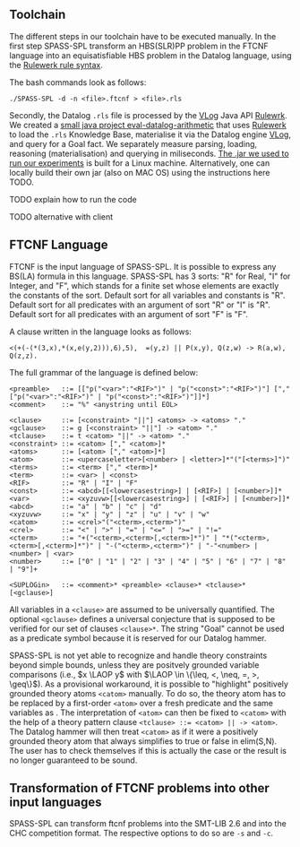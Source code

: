 ## Toolchain

The different steps in our toolchain have to be executed manually. In the first step SPASS-SPL transform an HBS(SLR)PP problem in the FTCNF language into an equisatisfiable HBS problem in the Datalog language, using the [Rulewerk rule syntax](https://github.com/knowsys/rulewerk/wiki/Rule-syntax-grammar). 

The bash commands look as follows:

    ./SPASS-SPL -d -n <file>.ftcnf > <file>.rls

Secondly, the Datalog `.rls` file is processed by the [VLog](https://github.com/karmaresearch/vlog) Java API [Rulewrk](https://github.com/knowsys/rulewerk). We created a [small java project eval-datalog-arithmetic](https://github.com/knowsys/eval-datalog-arithmetic/tree/main/code-eval-datalog-arithmetic) that uses [Rulewerk](https://github.com/knowsys/rulewerk) to load the `.rls` Knowledge Base, materialise it via the Datalog engine [VLog](https://github.com/karmaresearch/vlog), and query for a Goal fact. We separately measure parsing, loading, reasoning (materialisation) and querying in miliseconds.
[The .jar we used to run our experiments](https://github.com/knowsys/eval-datalog-arithmetic/blob/main/code-eval-datalog-arithmetic_linux.jar) is built for a Linux machine.  Alternatively, one can locally build their own jar (also on MAC OS) using the instructions here TODO.


TODO explain how to run the code

TODO alternative with client

## FTCNF Language
FTCNF is the input language of SPASS-SPL. It is possible to express any BS(LA) formula in this language. SPASS-SPL has 3 sorts: "R" for Real, "I" for Integer, and "F", which stands for a finite set whose elements are exactly the constants of the sort. Default sort for all variables and constants is "R". Default sort for all predicates with an argument of sort "R" or "I" is "R". Default sort for all predicates with an argument of sort "F" is "F".

A clause written in the language looks as follows:

    <(+(-(*(3,x),*(x,e(y,2))),6),5),  =(y,z) || P(x,y), Q(z,w) -> R(a,w), Q(z,z).

The full grammar of the language is defined below:

    <preamble>   ::= [["p("<var>":"<RIF>")" | "p("<const>":"<RIF>")"] [","["p("<var>":"<RIF>")" | "p("<const>":"<RIF>")"]]*]
    <comment>    ::= "%" <anystring until EOL>
    
    <clause>     ::= [<constraint> "||"] <atoms> -> <atoms> "."
    <gclause>    ::= g [<constraint> "||"] -> <atom> "."
    <tclause>    ::= t <catom> "||" -> <atom> "."
    <constraint> ::= <catom> ["," <catom>]*
    <atoms>      ::= [<atom> ["," <atom>]*]
    <atom>       ::= <upercaseletter>[<number> | <letter>]*"("[<terms>]")"
    <terms>      ::= <term> ["," <term>]*
    <term>       ::= <var> | <const>
    <RIF>        ::= "R" | "I" | "F" 
    <const>      ::= <abcd>[[<lowercasestring>] | [<RIF>] | [<number>]]*
    <var>        ::= <xyzuvw>[[<lowercasestring>] | [<RIF>] | [<number>]]*
    <abcd>       ::= "a" | "b" | "c" | "d" 
    <xyzuvw>     ::= "x" | "y" | "z" | "u" | "v" | "w" 
    <catom>      ::= <crel>"("<cterm>,<cterm>")"
    <crel>       ::= "<" | ">" | "=" | "<=" | ">=" | "!="
    <cterm>      ::= "+("<cterm>,<cterm>[,<cterm>]*")" | "*("<cterm>,<cterm>[,<cterm>]*")" | "-("<cterm>,<cterm>")" | "-"<number> | <number> | <var>
    <number>     ::= ["0" | "1" | "2" | "3" | "4" | "5" | "6" | "7" | "8" | "9"]+
    
    <SUPLOGin>   ::= <comment>* <preamble> <clause>* <tclause>* [<gclause>]

All variables in a `<clause>` are assumed to be universally quantified. The optional `<gclause>` defines a universal conjecture that is supposed to be verified for our set of clauses `<clause>*`. The string "Goal" cannot be used as a predicate symbol because it is reserved for our Datalog hammer.

SPASS-SPL is not yet able to recognize and handle theory constraints beyond simple bounds, unless they are positvely grounded variable comparisons (i.e., $x \LAOP y$ with $\LAOP \in \{\leq, <, \neq, =, >, \geq\}$). As a provisional workaround, it is possible to "highlight" positively grounded theory atoms `<catom>` manually. To do so, the theory atom has to be replaced by a first-order `<atom>` over a fresh predicate and the same variables as <catom>. The interpretation of `<atom>` can then be fixed to `<catom>` with the help of a theory pattern clause `<tclause> ::= <catom> || -> <atom>`. The Datalog hammer will then treat `<catom>` as if it were a positively grounded theory atom that always simplifies to true or false in elim(S,N). The user has to check themselves if this is actually the case or the result is no longer guaranteed to be sound.

## Transformation of FTCNF problems into other input languages

SPASS-SPL can transform ftcnf problems into the SMT-LIB 2.6 and into the CHC competition format. The respective options to do so are `-s` and `-c`.
